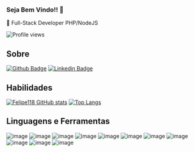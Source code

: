 ### Seja Bem Vindo!! 👋


 🚀 Full-Stack Developer PHP/NodeJS
 
 ![Profile views](https://gpvc.arturio.dev/Felipe118)
   



 
## Sobre

[![Github Badge](https://img.shields.io/badge/-Github-000?style=flat-square&logo=Github&logoColor=white&link=)](https://github.com/Felipe118)
[![Linkedin Badge](https://img.shields.io/badge/-LinkedIn-blue?style=flat-square&logo=Linkedin&logoColor=white&link=)](https://www.linkedin.com/in/luis-felipe-dev-php)




## Habilidades 
  
 [![Felipe118 GitHub stats](https://github-readme-stats.vercel.app/api?username=Felipe118)](https://github.com/Felipe118/github-readme-stats)
 [![Top Langs](https://github-readme-stats.vercel.app/api/top-langs/?username=Felipe118&layout=compact)](https://github.com/Felipe118/github-readme-stats)
 
 ## Linguagens e Ferramentas
 
 
![image](https://img.shields.io/badge/PHP-777BB4?style=for-the-badge&logo=php&logoColor=white)
![image](https://img.shields.io/badge/Node.js-339933?style=for-the-badge&logo=nodedotjs&logoColor=white)
![image](https://img.shields.io/badge/Laravel-FF2D20?style=for-the-badge&logo=laravel&logoColor=white)
![image](https://img.shields.io/badge/MySQL-00000F?style=for-the-badge&logo=mysql&logoColor=white)
![image](https://img.shields.io/badge/Linux-FCC624?style=for-the-badge&logo=linux&logoColor=black)
![image](https://img.shields.io/badge/JavaScript-323330?style=for-the-badge&logo=javascript&logoColor=F7DF1E)
![image](https://img.shields.io/badge/Bootstrap-563D7C?style=for-the-badge&logo=bootstrap&logoColor=white)
![image](https://img.shields.io/badge/Git-F05032?style=for-the-badge&logo=git&logoColor=white)
![image](https://img.shields.io/badge/HTML5-E34F26?style=for-the-badge&logo=html5&logoColor=white)
![image](https://img.shields.io/badge/CSS3-1572B6?style=for-the-badge&logo=css3&logoColor=white)
![image](https://img.shields.io/badge/Docker-2CA5E0?style=for-the-badge&logo=docker&logoColor=white)
 
